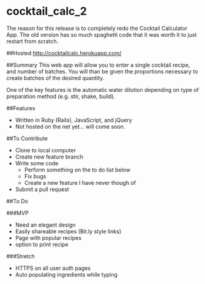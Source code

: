 # cocktail_calc_2
The reason for this release is to completely redo the Cocktail Calculator App.
The old version has so much spaghetti code that it was worth it to just restart from scratch. 

##Hosted
 http://cocktailcalc.herokuapp.com/

##Summary
This web app will allow you to enter a single cocktail recipe, and number of batches.
You will than be given the proportions necessary to create batches of the desired quantity.

One of the key features is the automatic water dilution depending on type of preparation method (e.g. stir, shake, build).

##Features
* Written in Ruby (Rails), JavaScript, and jQuery
* Not hosted on the net yet... will come soon. 

##To Contribute
* Clone to local computer
* Create new feature branch
* Write some code
	* Perform something on the to do list below
	* Fix bugs
	* Create a new feature I have never though of
* Submit a pull request

##To Do

###MVP
* Need an elegant design
* Easily shareable recipes (Bit.ly style links)
* Page with popular recipes
* option to print recipe


###Stretch
* HTTPS on all user auth pages
* Auto populating ingredients while typing
